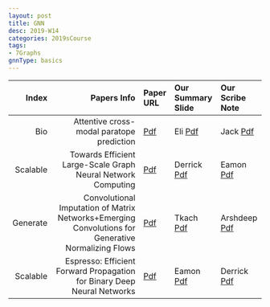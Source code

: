 ```yaml
---
layout: post
title: GNN   
desc: 2019-W14
categories: 2019sCourse
tags:
- 7Graphs
gnnType: basics
---
```



| Index | Papers Info | Paper URL| Our Summary Slide |Our Scribe Note |
| -----: | -------------------------------: | :----- | :----- | :----- | 
|  Bio |  Attentive cross-modal paratope prediction   | [Pdf](https://openreview.net/forum?id=ByUU2t1PG) | Eli [Pdf]() | Jack [Pdf]() | 
|  Scalable |     Towards Efficient Large-Scale Graph Neural Network Computing     | [Pdf](https://arxiv.org/abs/1810.08403) | Derrick [Pdf]() | Eamon [Pdf]() | 
| Generate |  Convolutional Imputation of Matrix Networks+Emerging Convolutions for Generative Normalizing Flows  | [Pdf](http://proceedings.mlr.press/v80/sun18d/sun18d.pdf) | Tkach [Pdf]() | Arshdeep [Pdf]() | 
| Scalable |  Espresso: Efficient Forward Propagation for Binary Deep Neural Networks    | [Pdf](https://arxiv.org/abs/1705.07175) | Eamon [Pdf]() | Derrick [Pdf]() | 
